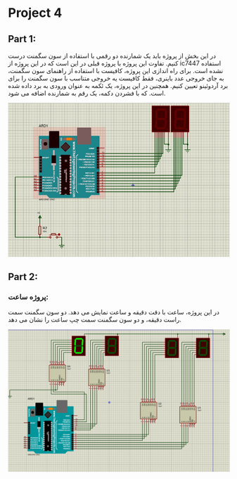 # Project 4

## Part 1:
در این بخش از پروژه باید یک شمارنده دو رقمی با استفاده از سون سگمنت درست کنیم. تفاوت این پروژه با پروژه قبلی در این است که در این پروژه از ic7447 استفاده نشده است.
برای راه اندازی این پروژه، کافیست با استفاده از راهنمای سون سگمنت، به جای خروجی عدد باینری، فقط کافیست یه خروجی متناسب با سون سگمنت را برای برد آردوئینو تعیین کنیم.
همچنین در این پروژه، یک ئکمه به عنوان ورودی به برد داده شده است. که با فشردن دکمه، یک رقم به شمارنده اضافه می شود.

![Arduino](./1/image.jpg)

## Part 2:
### پروژه ساعت:
در این پروژه، ساعت با دقت دقیقه و ساعت نمایش می دهد.
دو سون سگمنت سمت راست دقیقه، و دو سون سگمنت سمت چپ ساعت را نشان می دهد.

![Arduino](./2/image.png)